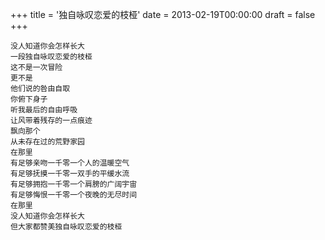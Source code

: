 +++
title = '独自咏叹恋爱的枝桠'
date = 2013-02-19T00:00:00
draft = false
+++



```text
没人知道你会怎样长大
一段独自咏叹恋爱的枝桠
这不是一次冒险
更不是
他们说的咎由自取
你俯下身子
听我最后的自由呼吸
让风带着残存的一点痕迹
飘向那个
从未存在过的荒野家园
在那里
有足够亲吻一千零一个人的温暖空气
有足够抚摸一千零一双手的平缓水流
有足够拥抱一千零一个肩膀的广阔宇宙
有足够悔恨一千零一个夜晚的无尽时间
在那里
没人知道你会怎样长大
但大家都赞美独自咏叹恋爱的枝桠
```
